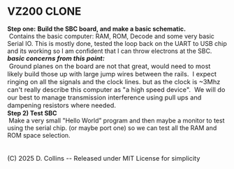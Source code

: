 <p style="margin-top:0pt; margin-bottom:0pt; font-size:18pt;"><strong>VZ200 CLONE</strong></p>
<p style="margin-top:0pt; margin-bottom:0pt;"><strong>&nbsp;</strong></p>
<p style="margin-top:0pt; margin-bottom:0pt;"><strong>Step one:</strong> <strong>Build the SBC board, and make a basic schematic.</strong></p>
<p style="margin-top:0pt; margin-bottom:0pt;">&nbsp;Contains the basic computer: RAM, ROM, Decode and some very basic Serial IO. This is mostly done, tested the loop back on the UART to USB chip and its working so I am confident that I can throw electrons at the SBC.&nbsp;</p>
<p style="margin-top:0pt; margin-bottom:0pt; font-size:11pt;"><strong><em>basic concerns from this point:</em></strong></p>
<p style="margin-top:0pt; margin-bottom:0pt; font-size:11pt;">&nbsp;Ground planes on the board are not that great, would need to most likely build those up with large jump wires between the rails. &nbsp;I expect ringing on all the signals and the clock lines. but as the clock is ~3Mhz can&apos;t really describe this computer as &quot;a high speed device&quot;. &nbsp;We will do our best to manage transmission interference using pull ups and dampening resistors where needed.<strong><span style="font-size:11pt;">&nbsp;</span></strong></p>
<p style="margin-top:0pt; margin-bottom:0pt;"><strong>Step 2) Test SBC</strong></p>
<p style="margin-top:0pt; margin-bottom:0pt;"><strong>&nbsp;</strong>Make a very small &quot;Hello World&rdquo; program and then maybe a monitor to test using the serial chip. (or maybe port one) so we can test all the RAM and ROM space selection.</p>
<p style="margin-top:0pt; margin-bottom:0pt; font-size:11pt;">&nbsp;</p>
<p style="margin-top:0pt; margin-bottom:0pt; font-size:11pt;">&nbsp;</p>
<p style="margin-top:0pt; margin-bottom:0pt; font-size:11pt;">(C) 2025 D. Collins -- Released under MIT License for simplicity</p>


